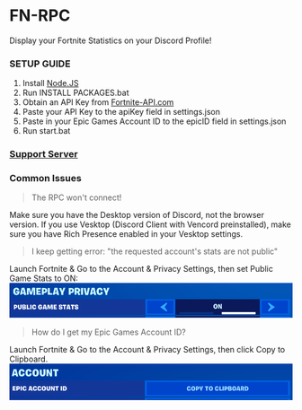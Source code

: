 # FN-RPC
Display your Fortnite Statistics on your Discord Profile!

### SETUP GUIDE

1. Install [Node.JS](https://nodejs.org/en)
2. Run INSTALL PACKAGES.bat
3. Obtain an API Key from [Fortnite-API.com](https://dash.fortnite-api.com/account)
4. Paste your API Key to the apiKey field in settings.json
5. Paste in your Epic Games Account ID to the epicID field in settings.json
6. Run start.bat

### [Support Server](https://discord.gg/GvHfG33)

### Common Issues
> The RPC won't connect!

Make sure you have the Desktop version of Discord, not the browser version. If you use Vesktop (Discord Client with Vencord preinstalled), make sure you have Rich Presence enabled in your Vesktop settings.

> I keep getting error: "the requested account's stats are not public"

Launch Fortnite & Go to the Account & Privacy Settings, then set Public Game Stats to ON:
<img src="https://github.com/RiftSTW/FN-RPC/blob/main/images/stats.png"/>

> How do I get my Epic Games Account ID?

Launch Fortnite & Go to the Account & Privacy Settings, then click Copy to Clipboard.
<img src="https://github.com/RiftSTW/FN-RPC/blob/main/images/account.png"/>